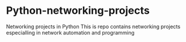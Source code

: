 # Python-networking-projects
Networking projects in Python
This is repo contains networking projects especialling in network automation and programming

